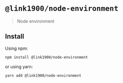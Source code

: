 # `@link1900/node-environment`

> Node environment

## Install

Using npm:

```sh
npm install @link1900/node-environment
```

or using yarn:

```sh
yarn add @link1900/node-environment
```
